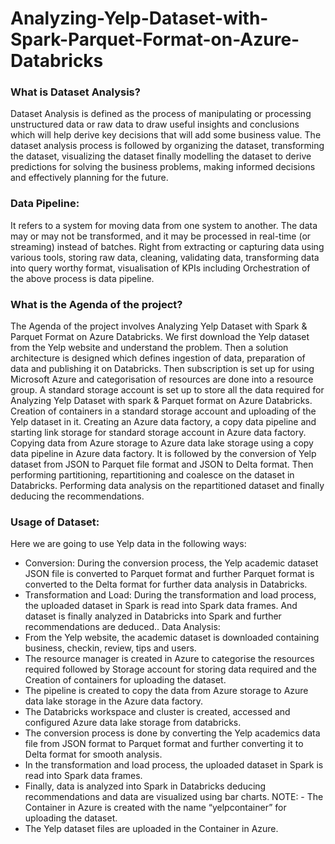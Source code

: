 # Analyzing-Yelp-Dataset-with-Spark-Parquet-Format-on-Azure-Databricks
### What is Dataset Analysis?
Dataset Analysis is defined as the process of manipulating or processing unstructured data or raw
data to draw useful insights and conclusions which will help derive key decisions that will add some
business value. The dataset analysis process is followed by organizing the dataset, transforming the
dataset, visualizing the dataset finally modelling the dataset to derive predictions for solving the
business problems, making informed decisions and effectively planning for the future.
### Data Pipeline:
It refers to a system for moving data from one system to another. The data may or may not be
transformed, and it may be processed in real-time (or streaming) instead of batches. Right from
extracting or capturing data using various tools, storing raw data, cleaning, validating data,
transforming data into query worthy format, visualisation of KPIs including Orchestration of the
above process is data pipeline.
### What is the Agenda of the project?
The Agenda of the project involves Analyzing Yelp Dataset with Spark & Parquet Format on Azure
Databricks. We first download the Yelp dataset from the Yelp website and understand the problem.
Then a solution architecture is designed which defines ingestion of data, preparation of data and
publishing it on Databricks. Then subscription is set up for using Microsoft Azure and categorisation
of resources are done into a resource group. A standard storage account is set up to store all the data
required for Analyzing Yelp Dataset with spark & Parquet format on Azure Databricks. Creation of
containers in a standard storage account and uploading of the Yelp dataset in it. Creating an Azure
data factory, a copy data pipeline and starting link storage for standard storage account in Azure data
factory. Copying data from Azure storage to Azure data lake storage using a copy data pipeline in
Azure data factory. It is followed by the conversion of Yelp dataset from JSON to Parquet file format
and JSON to Delta format. Then performing partitioning, repartitioning and coalesce on the dataset
in Databricks. Performing data analysis on the repartitioned dataset and finally deducing the
recommendations.
### Usage of Dataset:
Here we are going to use Yelp data in the following ways:
- Conversion: During the conversion process, the Yelp academic dataset JSON file is converted to
Parquet format and further Parquet format is converted to the Delta format for further data analysis
in Databricks.
- Transformation and Load: During the transformation and load process, the uploaded dataset in
Spark is read into Spark data frames. And dataset is finally analyzed in Databricks into Spark and
further recommendations are deduced..
Data Analysis:
- From the Yelp website, the academic dataset is downloaded containing business, checkin,
review, tips and users.
- The resource manager is created in Azure to categorise the resources required followed by
Storage account for storing data required and the Creation of containers for uploading the
dataset.
- The pipeline is created to copy the data from Azure storage to Azure data lake storage in the
Azure data factory.
- The Databricks workspace and cluster is created, accessed and configured Azure data lake
storage from databricks.
- The conversion process is done by converting the Yelp academics data file from JSON format
to Parquet format and further converting it to Delta format for smooth analysis.
- In the transformation and load process, the uploaded dataset in Spark is read into Spark data
frames.
- Finally, data is analyzed into Spark in Databricks deducing recommendations and data are
visualized using bar charts.
NOTE: - The Container in Azure is created with the name “yelpcontainer” for uploading the dataset.
- The Yelp dataset files are uploaded in the Container in Azure.



